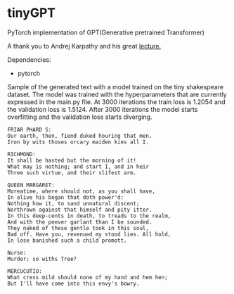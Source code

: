 # tinyGPT
PyTorch implementation of GPT(Generative pretrained Transformer)


A thank you to Andrej Karpathy and his great <a href="https://youtu.be/kCc8FmEb1nY">lecture.</a>

Dependencies:

- pytorch

Sample of the generated text with a model trained on the tiny shakespeare dataset. The model was trained with the hyperparameters that are currently expressed in the main.py file.
At 3000 iterations the train loss is 1.2054 and the validation loss is 1.5124. After 3000 iterations the model starts overfitting and the validation loss starts diverging.

```
FRIAR PHARD S:
Our earth, then, fiend duked houring that men.
Iron by wits thoses orcary maiden kies all I.

RICHMOND:
It shall be hasted but the morning of it!
What may is nothing; and start I, and in heir
Three such virtue, and their slifest arm.

QUEEN MARGARET:
Moreatime, where should not, as you shall have,
In alive his began that doth power'd:
Nothing how it, to sand unnatural discent;
Northrown against that himself and pity itter.
In this deep-cents in death, to treads to the realm,
And with the peever garlant than I be sounded.
They naked of these gentle took in this soul,
Bad off. Have you, revenued my stood lies. All hold,
In lose banished such a child promott.

Nurse:
Murder; so withs Tree?

MERCUCUTIO:
What cress mild should none of my hand and hem hen;
But I'll have come into this envy's bowry.
```